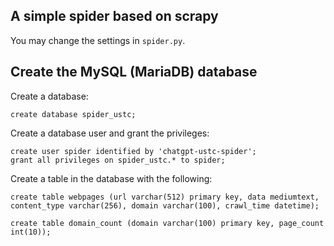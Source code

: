 ## A simple spider based on scrapy

You may change the settings in `spider.py`.

## Create the MySQL (MariaDB) database

Create a database:

```
create database spider_ustc;
```

Create a database user and grant the privileges:

```
create user spider identified by 'chatgpt-ustc-spider';
grant all privileges on spider_ustc.* to spider;
```

Create a table in the database with the following:

```
create table webpages (url varchar(512) primary key, data mediumtext, content_type varchar(256), domain varchar(100), crawl_time datetime);

create table domain_count (domain varchar(100) primary key, page_count int(10));
```
